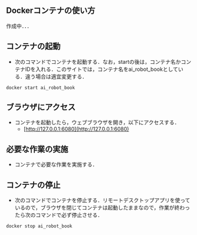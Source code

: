 ## Dockerコンテナの使い方  
作成中．．．

## コンテナの起動
  - 次のコマンドでコンテナを起動する．なお，startの後は，コンテナ名かコンテナIDを入れる．このサイトでは，コンテナ名をai_robot_bookとしている．違う場合は適宜変更する．
```
docker start ai_robot_book  
```

## ブラウザにアクセス  
- コンテナを起動したら，ウェブブラウザを開き，以下にアクセスする．  
    - [http://127.0.0.1:6080](http://127.0.0.1:6080)

## 必要な作業の実施  
 - コンテナで必要な作業を実施する．

## コンテナの停止
 - 次のコマンドでコンテナを停止する．リモートデスクトップアプリを使っているので，ブラウザを閉じてコンテナは起動したままなので，作業が終わったら次のコマンドで必ず停止させる．
```
docker stop ai_robot_book  
```

